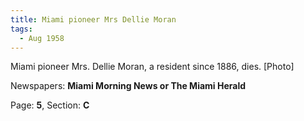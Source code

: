 ```yaml
---  
title: Miami pioneer Mrs Dellie Moran  
tags:  
  - Aug 1958  
---  
```

  
Miami pioneer Mrs. Dellie Moran, a resident since 1886, dies. [Photo]  
  
Newspapers: **Miami Morning News or The Miami Herald**  
  
Page: **5**, Section: **C** 
